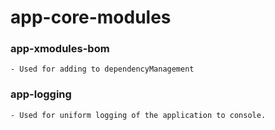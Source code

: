 # app-core-modules

### app-xmodules-bom
    - Used for adding to dependencyManagement

### app-logging
    - Used for uniform logging of the application to console.